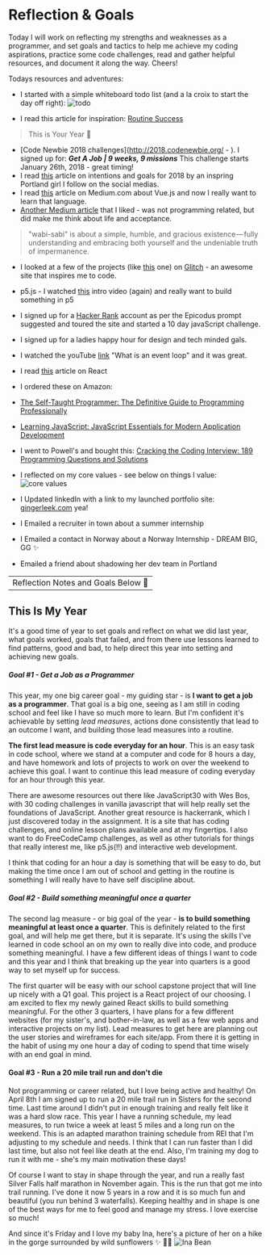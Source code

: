 # Reflection & Goals

Today I will work on reflecting my strengths and weaknesses as a programmer, and set goals and tactics to help me achieve my coding aspirations, practice some code challenges, read and gather helpful resources, and document it along the way. Cheers!

Todays resources and adventures:

* I started with a simple whiteboard todo list (and a la croix to start the day off right):
![todo](./img/todo.jpg)

* I read this article for inspiration: [Routine Success](http://gedd.ski/post/routines/)
> This is Your Year 💪
* [Code Newbie 2018 challenges](http://2018.codenewbie.org/ - ). I signed up for: **_Get A Job |  9 weeks, 9 missions_** This challenge starts January 26th, 2018 - great timing!
* I read [this](http://wuhaus.com/2018/01/01/intentions-goals-for-2018/) article on intentions and goals for 2018 by an inspring Portland girl I follow on the social medias.
* I read [this](https://hackernoon.com/the-top-javascript-trends-to-watch-in-2018-a8437dd94425) article on Medium.com about Vue.js and now I really want to learn that language.
* [Another Medium article](https://betterhumans.coach.me/wabi-sabi-on-the-perfection-of-imperfection-and-the-understated-benefits-of-acceptance-f7d468d4a9fd) that I liked - was not programming related, but did make me think about life and acceptance.
 > "wabi-sabi" is about a simple, humble, and gracious existence — fully understanding and embracing both yourself and the undeniable truth of impermanence.

* I looked at a few of the projects (like [this](https://remixtoplankton.glitch.me/) one) on [Glitch](https://glitch.com/) - an awesome site that inspires me to code.
* p5.js - I watched [this](http://hello.p5js.org/) intro video (again) and really want to build something in p5
* I signed up for a [Hacker Rank](https://www.hackerrank.com/dashboard) account as per the Epicodus prompt suggested and toured the site and started a 10 day javaScript challenge.
* I signed up for a ladies happy hour for design and tech minded gals.
* I watched the youTube [link](https://www.youtube.com/watch?v=8aGhZQkoFbQ) "What is an event loop" and it was great.
* I read [this](https://stories.jotform.com/7-reasons-why-you-should-use-react-ad420c634247) article on React
* I ordered these on Amazon:
 * [The Self-Taught Programmer: The Definitive Guide to Programming Professionally](https://www.amazon.com/Self-Taught-Programmer-Definitive-Programming-Professionally-ebook/dp/B01M01YDQA/ref=sr_1_3?s=digital-text&ie=UTF8&qid=1516988232&sr=1-3&keywords=programming)
 * [Learning JavaScript: JavaScript Essentials for Modern Application Development](https://www.amazon.com/Learning-JavaScript-Essentials-Application-Development/dp/1491914912/ref=sr_1_15?ie=UTF8&qid=1516988470&sr=8-15&keywords=javascript)
* I went to Powell's and bought this: [Cracking the Coding Interview: 189 Programming Questions and Solutions](https://www.amazon.com/Cracking-Coding-Interview-Programming-Questions/dp/0984782850/ref=sr_1_1?s=books&ie=UTF8&qid=1516988534&sr=1-1&keywords=cracking+the+coding+interview)
* I reflected on my core values - see below on things I value:
![core values](./img/core-values.jpg)

* I Updated linkedIn with a link to my launched portfolio site: [gingerleek.com](gingerleek.com) yea!
* I Emailed a recruiter in town about a summer internship
* I Emailed a contact in Norway about a Norway Internship - DREAM BIG, GG ✨
* Emailed a friend about shadowing her dev team in Portland



||
|:--:|
| Reflection Notes and Goals Below 🔮|


## This Is My Year
It's a good time of year to set goals and reflect on what we did last year, what goals worked, goals that failed, and from there use lessons learned to find patterns, good and bad, to help direct this year into setting and achieving new goals.

##### Goal #1 - Get a Job as a Programmer

This year, my one big career goal - my guiding star - is **I want to get a job as a programmer**. That goal is a big one, seeing as I am still in coding school and feel like I have so much more to learn. But I'm confident it's achievable by setting *lead measures*, actions done consistently that lead to an outcome I want, and building those lead measures into a routine.

**The first lead measure is code everyday for an hour**. This is an easy task in code school, where we stand at a computer and code for 8 hours a day, and have homework and lots of projects to work on over the weekend to achieve this goal. I want to continue this lead measure of coding everyday for an hour through this year.

There are awesome resources out there like JavaScript30 with Wes Bos, with 30 coding challenges in vanilla javascript that will help really set the foundations of JavaScript. Another great resource is hackerrank, which I just discovered today in the assignment. It is a site that has coding challenges, and online lesson plans available and at my fingertips. I also want to do FreeCodeCamp challenges, as well as other tutorials for things that really interest me, like p5.js(!!) and interactive web development.

I  think that coding for an hour a day is something that will be easy to do, but making the time once I am out of school and getting in the routine is something I will really have to have self discipline about.

##### Goal #2 - Build something meaningful once a quarter
The second lag measure - or big goal of the year - **is to build something meaningful at least once a quarter**. This is definitely related to the first goal, and will help me get there, but it is separate. It's using the skills I've learned in code school an on my own to really dive into code, and produce something meaningful. I have a few different ideas of things I want to code and this year and I think that breaking up the year into quarters is a good way to set myself up for success.

The first quarter will be easy with our school capstone project that will line up nicely with a Q1 goal. This project is a React project of our choosing. I am excited to flex my newly gained React skills to build something meaningful. For the other 3 quarters, I have plans for a few different websites (for my sister's, and bother-in-law, as well as a few web apps and interactive projects on my list). Lead measures to get here are planning out the user stories and wireframes for each site/app. From there it is getting in the habit of using my one hour a day of coding to spend that time wisely with an end goal in mind.

#### Goal #3 - Run a 20 mile trail run and don't die
Not programming or career related, but I love being active and healthy! On April 8th I am signed up to run a 20 mile trail run in Sisters for the second time. Last time around I didn't put in enough training and really felt like it was a hard slow race. This year I have a running schedule, my lead measures, to run twice a week at least 5 miles and a long run on the weekend. This is an adapted marathon training schedule from REI that I'm adjusting to my schedule and needs. I think that I can run faster than I did last time, but also not feel like death at the end. Also, I'm training my dog to run it with me - she's my main motivation these days!

Of course I want to stay in shape through the year, and run a really fast Silver Falls half marathon in November again. This is the run that got me into trail running. I've done it now 5 years in a row and it is so much fun and beautiful (you run behind 3 waterfalls). Keeping healthy and in shape is one of the best ways for me to feel good and manage my stress. I love exercise so much!

And since it's Friday and I love my baby Ina, here's a picture of her on a hike in the gorge surrounded by wild sunflowers ✨
🌻💛
![Ina Bean](./img/bean.jpg)
